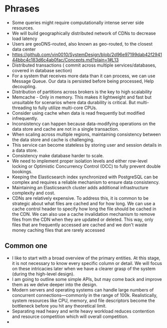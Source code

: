 # Phrases

- Some queries might require computationally intense server side resources.
- We will build geographically distributed network of CDNs to decrease load latency
- Users are geoDNS-routed, also known as geo-routed, to the closest data center
- https://github.com/vin0010/SystemDesign/blob/2d96e97199dab42f294144bbc4c183d6c4ab0fac/Concepts.md?plain=1#L13
- Distributed transactions ( commit across multiple services/databases, covered in database section)
- For a system that receives more data than it can process, we can use Message Queue. Our data is persisted before being processed, Help decoupling.
- Distribution of partitions across brokers is the key to high scalability
- Memcache - Only in memory. This makes it lightweight and fast but unsuitable for scenarios where data durability is critical. But multi-threading to fully utilize multi-core CPUs.
- Consider using cache when data is read frequently but modified infrequently.
- Inconsistency can happen because data-modifying operations on the data store and cache are not in a single transaction.
- When scaling across multiple regions, maintaining consistency between the data store and cache is challenging.
- This service can become stateless by storing user and session details in a data store.
- Consistency make database harder to scale.
- We need to implement proper isolation levels and either row-level locking or Optimistic Concurrency Control (OCC) to fully prevent double bookings.
- Keeping the Elasticsearch index synchronized with PostgreSQL can be complex and requires a reliable mechanism to ensure data consistency.
- Maintaining an Elasticsearch cluster adds additional infrastructure complexity and cost.
- CDNs are relatively expensive. To address this, it is common to be strategic about what files are cached and for how long. We can use a cache control header to specify how long the file should be cached in the CDN. We can also use a cache invalidation mechanism to remove files from the CDN when they are updated or deleted. This way, only files that are frequently accessed are cached and we don't waste money caching files that are rarely accessed



## Common one 
- I like to start with a broad overview of the primary entities. At this stage, it is not necessary to know every specific column or detail. We will focus on these intricacies later when we have a clearer grasp of the system (during the high-level design).
- I am going to outline some simple APIs, but may come back and improve them as we delve deeper into the design.
- Modern servers and operating systems can handle large numbers of concurrent connections—commonly in the range of 100k. Realistically, system resources like CPU, memory, and file descriptors become the bottleneck before you hit any theoretical limit.
- Separating read heavy and write heavy workload reduces contention and resource competition which will overall competition.
- 